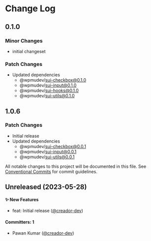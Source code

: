 # Change Log

## 0.1.0

### Minor Changes

- initial changeset

### Patch Changes

- Updated dependencies
  - @wpmudev/sui-checkbox@0.1.0
  - @wpmudev/sui-input@0.1.0
  - @wpmudev/sui-hooks@0.1.0
  - @wpmudev/sui-utils@0.1.0

## 1.0.6

### Patch Changes

- Initial release
- Updated dependencies
  - @wpmudev/sui-checkbox@0.0.1
  - @wpmudev/sui-input@0.0.1
  - @wpmudev/sui-utils@0.0.1

All notable changes to this project will be documented in this file. See
[Conventional Commits](https://conventionalcommits.org/) for commit guidelines.

## Unreleased (2023-05-28)

#### ✨ New Features

- feat: Initial release ([@creador-dev](https://github.com/creador-dev))

#### Committers: 1

- Pawan Kumar ([@creador-dev](https://github.com/creador-dev))

